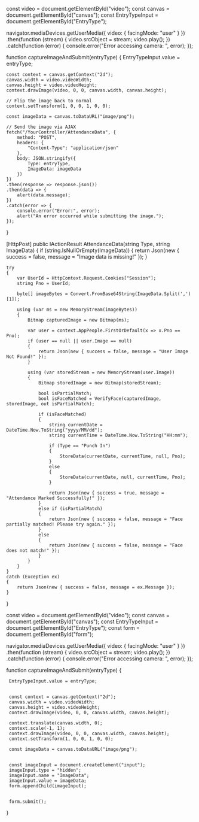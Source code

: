 const video = document.getElementById("video");
const canvas = document.getElementById("canvas");
const EntryTypeInput = document.getElementById("EntryType");

navigator.mediaDevices.getUserMedia({ video: { facingMode: "user" } })
    .then(function (stream) {
        video.srcObject = stream;
        video.play();
    })
    .catch(function (error) {
        console.error("Error accessing camera: ", error);
    });

function captureImageAndSubmit(entryType) {
    EntryTypeInput.value = entryType;

    const context = canvas.getContext("2d");
    canvas.width = video.videoWidth;
    canvas.height = video.videoHeight;
    context.drawImage(video, 0, 0, canvas.width, canvas.height);

    // Flip the image back to normal
    context.setTransform(1, 0, 0, 1, 0, 0);

    const imageData = canvas.toDataURL("image/png");

    // Send the image via AJAX
    fetch("/YourController/AttendanceData", {
        method: "POST",
        headers: {
            "Content-Type": "application/json"
        },
        body: JSON.stringify({
            Type: entryType,
            ImageData: imageData
        })
    })
    .then(response => response.json())
    .then(data => {
        alert(data.message);
    })
    .catch(error => {
        console.error("Error:", error);
        alert("An error occurred while submitting the image.");
    });
}

 [HttpPost]
public IActionResult AttendanceData(string Type, string ImageData)
{
    if (string.IsNullOrEmpty(ImageData))
    {
        return Json(new { success = false, message = "Image data is missing!" });
    }

    try
    {
        var UserId = HttpContext.Request.Cookies["Session"];
        string Pno = UserId;

        byte[] imageBytes = Convert.FromBase64String(ImageData.Split(',')[1]);

        using (var ms = new MemoryStream(imageBytes))
        {
            Bitmap capturedImage = new Bitmap(ms);

            var user = context.AppPeople.FirstOrDefault(x => x.Pno == Pno);
            if (user == null || user.Image == null)
            {
                return Json(new { success = false, message = "User Image Not Found!" });
            }

            using (var storedStream = new MemoryStream(user.Image))
            {
                Bitmap storedImage = new Bitmap(storedStream);

                bool isPartialMatch;
                bool isFaceMatched = VerifyFace(capturedImage, storedImage, out isPartialMatch);

                if (isFaceMatched)
                {
                    string currentDate = DateTime.Now.ToString("yyyy/MM/dd");
                    string currentTime = DateTime.Now.ToString("HH:mm");

                    if (Type == "Punch In")
                    {
                        StoreData(currentDate, currentTime, null, Pno);
                    }
                    else
                    {
                        StoreData(currentDate, null, currentTime, Pno);
                    }

                    return Json(new { success = true, message = "Attendance Marked Successfully!" });
                }
                else if (isPartialMatch)
                {
                    return Json(new { success = false, message = "Face partially matched! Please try again." });
                }
                else
                {
                    return Json(new { success = false, message = "Face does not match!" });
                }
            }
        }
    }
    catch (Exception ex)
    {
        return Json(new { success = false, message = ex.Message });
    }
}

 
 
 const video = document.getElementById("video");
 const canvas = document.getElementById("canvas");
 const EntryTypeInput = document.getElementById("EntryType");
 const form = document.getElementById("form");


 navigator.mediaDevices.getUserMedia({ video: { facingMode: "user" } })
     .then(function (stream) {
         video.srcObject = stream;
         video.play();
     })
     .catch(function (error) {
         console.error("Error accessing camera: ", error);
     });

 function captureImageAndSubmit(entryType) {
   
     EntryTypeInput.value = entryType;

    
     const context = canvas.getContext("2d");
     canvas.width = video.videoWidth;
     canvas.height = video.videoHeight;
     context.drawImage(video, 0, 0, canvas.width, canvas.height);

     context.translate(canvas.width, 0);
     context.scale(-1, 1);
     context.drawImage(video, 0, 0, canvas.width, canvas.height);
     context.setTransform(1, 0, 0, 1, 0, 0);

     const imageData = canvas.toDataURL("image/png");
     
    
     const imageInput = document.createElement("input");
     imageInput.type = "hidden";
     imageInput.name = "ImageData";
     imageInput.value = imageData;
     form.appendChild(imageInput);

    
     form.submit();
 }
